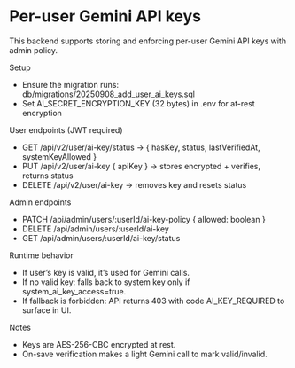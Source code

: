 # Per-user Gemini API keys

This backend supports storing and enforcing per-user Gemini API keys with admin policy.

Setup
- Ensure the migration runs: db/migrations/20250908_add_user_ai_keys.sql
- Set AI_SECRET_ENCRYPTION_KEY (32 bytes) in .env for at-rest encryption

User endpoints (JWT required)
- GET /api/v2/user/ai-key/status → { hasKey, status, lastVerifiedAt, systemKeyAllowed }
- PUT /api/v2/user/ai-key { apiKey } → stores encrypted + verifies, returns status
- DELETE /api/v2/user/ai-key → removes key and resets status

Admin endpoints
- PATCH /api/admin/users/:userId/ai-key-policy { allowed: boolean }
- DELETE /api/admin/users/:userId/ai-key
- GET /api/admin/users/:userId/ai-key/status

Runtime behavior
- If user’s key is valid, it’s used for Gemini calls.
- If no valid key: falls back to system key only if system_ai_key_access=true.
- If fallback is forbidden: API returns 403 with code AI_KEY_REQUIRED to surface in UI.

Notes
- Keys are AES-256-CBC encrypted at rest.
- On-save verification makes a light Gemini call to mark valid/invalid.
